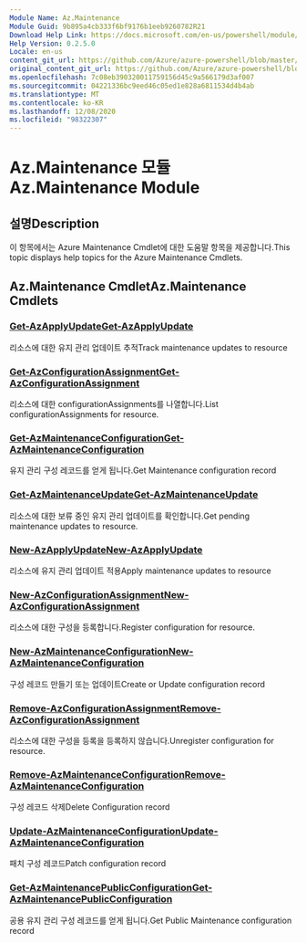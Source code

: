 ```yaml
---
Module Name: Az.Maintenance
Module Guid: 9b895a4cb333f6bf9176b1eeb9260782R21
Download Help Link: https://docs.microsoft.com/en-us/powershell/module/az.maintenance
Help Version: 0.2.5.0
Locale: en-us
content_git_url: https://github.com/Azure/azure-powershell/blob/master/src/Maintenance/Maintenance/help/Az.Maintenance.md
original_content_git_url: https://github.com/Azure/azure-powershell/blob/master/src/Maintenance/Maintenance/help/Az.Maintenance.md
ms.openlocfilehash: 7c08eb390320011759156d45c9a566179d3af007
ms.sourcegitcommit: 04221336bc9eed46c05ed1e828a6811534d4b4ab
ms.translationtype: MT
ms.contentlocale: ko-KR
ms.lasthandoff: 12/08/2020
ms.locfileid: "98322307"
---
```

# <span data-ttu-id="2212d-101">Az.Maintenance 모듈</span><span class="sxs-lookup"><span data-stu-id="2212d-101">Az.Maintenance Module</span></span>
## <span data-ttu-id="2212d-102">설명</span><span class="sxs-lookup"><span data-stu-id="2212d-102">Description</span></span>
<span data-ttu-id="2212d-103">이 항목에서는 Azure Maintenance Cmdlet에 대한 도움말 항목을 제공합니다.</span><span class="sxs-lookup"><span data-stu-id="2212d-103">This topic displays help topics for the Azure Maintenance Cmdlets.</span></span>

## <span data-ttu-id="2212d-104">Az.Maintenance Cmdlet</span><span class="sxs-lookup"><span data-stu-id="2212d-104">Az.Maintenance Cmdlets</span></span>
### [<span data-ttu-id="2212d-105">Get-AzApplyUpdate</span><span class="sxs-lookup"><span data-stu-id="2212d-105">Get-AzApplyUpdate</span></span>](Get-AzApplyUpdate.md)
<span data-ttu-id="2212d-106">리소스에 대한 유지 관리 업데이트 추적</span><span class="sxs-lookup"><span data-stu-id="2212d-106">Track maintenance updates to resource</span></span>

### [<span data-ttu-id="2212d-107">Get-AzConfigurationAssignment</span><span class="sxs-lookup"><span data-stu-id="2212d-107">Get-AzConfigurationAssignment</span></span>](Get-AzConfigurationAssignment.md)
<span data-ttu-id="2212d-108">리소스에 대한 configurationAssignments를 나열합니다.</span><span class="sxs-lookup"><span data-stu-id="2212d-108">List configurationAssignments for resource.</span></span>

### [<span data-ttu-id="2212d-109">Get-AzMaintenanceConfiguration</span><span class="sxs-lookup"><span data-stu-id="2212d-109">Get-AzMaintenanceConfiguration</span></span>](Get-AzMaintenanceConfiguration.md)
<span data-ttu-id="2212d-110">유지 관리 구성 레코드를 얻게 됩니다.</span><span class="sxs-lookup"><span data-stu-id="2212d-110">Get Maintenance configuration record</span></span>

### [<span data-ttu-id="2212d-111">Get-AzMaintenanceUpdate</span><span class="sxs-lookup"><span data-stu-id="2212d-111">Get-AzMaintenanceUpdate</span></span>](Get-AzMaintenanceUpdate.md)
<span data-ttu-id="2212d-112">리소스에 대한 보류 중인 유지 관리 업데이트를 확인합니다.</span><span class="sxs-lookup"><span data-stu-id="2212d-112">Get pending maintenance updates to resource.</span></span>

### [<span data-ttu-id="2212d-113">New-AzApplyUpdate</span><span class="sxs-lookup"><span data-stu-id="2212d-113">New-AzApplyUpdate</span></span>](New-AzApplyUpdate.md)
<span data-ttu-id="2212d-114">리소스에 유지 관리 업데이트 적용</span><span class="sxs-lookup"><span data-stu-id="2212d-114">Apply maintenance updates to resource</span></span>

### [<span data-ttu-id="2212d-115">New-AzConfigurationAssignment</span><span class="sxs-lookup"><span data-stu-id="2212d-115">New-AzConfigurationAssignment</span></span>](New-AzConfigurationAssignment.md)
<span data-ttu-id="2212d-116">리소스에 대한 구성을 등록합니다.</span><span class="sxs-lookup"><span data-stu-id="2212d-116">Register configuration for resource.</span></span>

### [<span data-ttu-id="2212d-117">New-AzMaintenanceConfiguration</span><span class="sxs-lookup"><span data-stu-id="2212d-117">New-AzMaintenanceConfiguration</span></span>](New-AzMaintenanceConfiguration.md)
<span data-ttu-id="2212d-118">구성 레코드 만들기 또는 업데이트</span><span class="sxs-lookup"><span data-stu-id="2212d-118">Create or Update configuration record</span></span>

### [<span data-ttu-id="2212d-119">Remove-AzConfigurationAssignment</span><span class="sxs-lookup"><span data-stu-id="2212d-119">Remove-AzConfigurationAssignment</span></span>](Remove-AzConfigurationAssignment.md)
<span data-ttu-id="2212d-120">리소스에 대한 구성을 등록을 등록하지 않습니다.</span><span class="sxs-lookup"><span data-stu-id="2212d-120">Unregister configuration for resource.</span></span>

### [<span data-ttu-id="2212d-121">Remove-AzMaintenanceConfiguration</span><span class="sxs-lookup"><span data-stu-id="2212d-121">Remove-AzMaintenanceConfiguration</span></span>](Remove-AzMaintenanceConfiguration.md)
<span data-ttu-id="2212d-122">구성 레코드 삭제</span><span class="sxs-lookup"><span data-stu-id="2212d-122">Delete Configuration record</span></span>

### [<span data-ttu-id="2212d-123">Update-AzMaintenanceConfiguration</span><span class="sxs-lookup"><span data-stu-id="2212d-123">Update-AzMaintenanceConfiguration</span></span>](Update-AzMaintenanceConfiguration.md)
<span data-ttu-id="2212d-124">패치 구성 레코드</span><span class="sxs-lookup"><span data-stu-id="2212d-124">Patch configuration record</span></span>

### [<span data-ttu-id="2212d-125">Get-AzMaintenancePublicConfiguration</span><span class="sxs-lookup"><span data-stu-id="2212d-125">Get-AzMaintenancePublicConfiguration</span></span>](Get-AzMaintenancePublicConfiguration.md)
<span data-ttu-id="2212d-126">공용 유지 관리 구성 레코드를 얻게 됩니다.</span><span class="sxs-lookup"><span data-stu-id="2212d-126">Get Public Maintenance configuration record</span></span>

